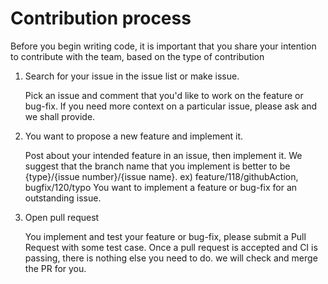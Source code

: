 # Contribution process

Before you begin writing code, it is important that you share your intention to contribute with the team, based on the type of contribution

1. Search for your issue in the issue list or make issue.

   Pick an issue and comment that you'd like to work on the feature or bug-fix.
   If you need more context on a particular issue, please ask and we shall provide.

2. You want to propose a new feature and implement it.

   Post about your intended feature in an issue, then implement it.
   We suggest that the branch name that you implement is better to be {type}/{issue number}/{issue name}. ex) feature/118/githubAction, bugfix/120/typo
   You want to implement a feature or bug-fix for an outstanding issue.

3. Open pull request

   You implement and test your feature or bug-fix, please submit a Pull Request with some test case.
   Once a pull request is accepted and CI is passing, there is nothing else you need to do. we will check and merge the PR for you.
